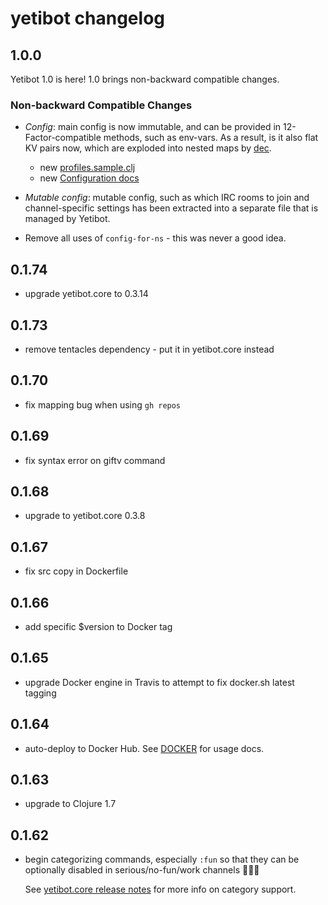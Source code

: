 # yetibot changelog

## 1.0.0

Yetibot 1.0 is here! 1.0 brings non-backward compatible changes.

### Non-backward Compatible Changes

- *Config*: main config is now immutable, and can be provided in
  12-Factor-compatible methods, such as env-vars. As a result, is it also flat
  KV pairs now, which are exploded into nested maps by
  [dec](https://github.com/devth/dec).

  - new [profiles.sample.clj](https://github.com/devth/yetibot.core/blob/master/profiles.sample.clj)
  - new [Configuration docs](https://github.com/devth/yetibot.core/blob/master/docs/CONFIGURATION.md)

- *Mutable config*: mutable config, such as which IRC rooms to join and
  channel-specific settings has been extracted into a separate file that is
  managed by Yetibot.

- Remove all uses of `config-for-ns` - this was never a good idea.

## 0.1.74

- upgrade yetibot.core to 0.3.14

## 0.1.73

- remove tentacles dependency - put it in yetibot.core instead

## 0.1.70

- fix mapping bug when using `gh repos`

## 0.1.69

- fix syntax error on giftv command

## 0.1.68

- upgrade to yetibot.core 0.3.8

## 0.1.67

- fix src copy in Dockerfile

## 0.1.66

- add specific $version to Docker tag

## 0.1.65

- upgrade Docker engine in Travis to attempt to fix docker.sh latest tagging

## 0.1.64

- auto-deploy to Docker Hub. See
  [DOCKER](https://github.com/devth/yetibot/blob/master/doc/DOCKER.md) for usage
  docs.

## 0.1.63

- upgrade to Clojure 1.7

## 0.1.62

- begin categorizing commands, especially `:fun` so that they can be optionally
  disabled in serious/no-fun/work channels 👮👮👮

  See [yetibot.core release
  notes](https://github.com/devth/yetibot.core/blob/master/doc/CHANGELOG.md#033)
  for more info on category support.



